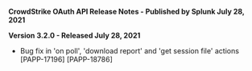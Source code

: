**CrowdStrike OAuth API Release Notes - Published by Splunk July 28, 2021**

**Version 3.2.0 - Released July 28, 2021**

- Bug fix in 'on poll', 'download report' and 'get session file' actions [PAPP-17196] [PAPP-18786]
